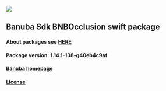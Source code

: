 [![](https://www.banuba.com/hubfs/Banuba_November2018/Images/Banuba%20SDK.png)](https://docs.banuba.com/face-ar-sdk-v1/ios/ios_overview)

## Banuba Sdk BNBOcclusion swift package

#### About packages see [HERE](https://docs.banuba.com/face-ar-sdk-v1/ios/ios_packages)

#### Package version: **1.14.1-138-g40eb4c9af**

#### **[Banuba homepage](https://banuba.com)**

#### **[License](https://www.banuba.com/terms)**
